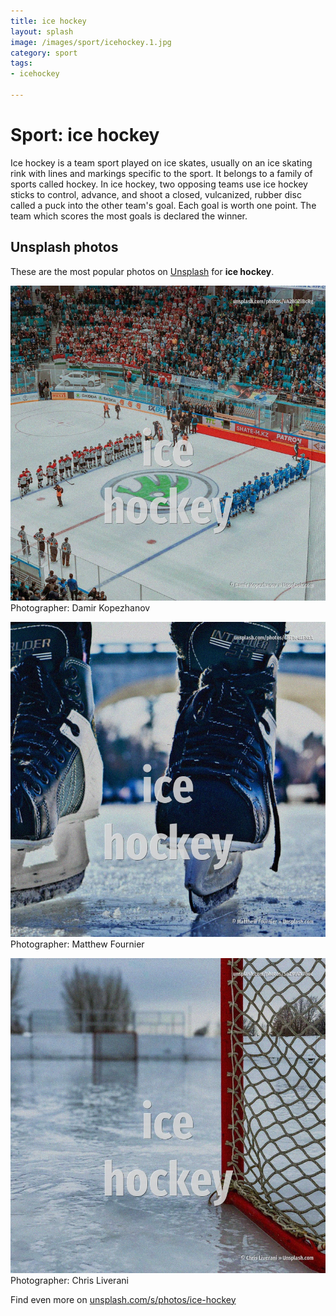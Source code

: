 ```yaml
---
title: ice hockey
layout: splash
image: /images/sport/icehockey.1.jpg
category: sport
tags:
- icehockey

---
```

# Sport: ice hockey

Ice hockey  is a team sport played on ice skates, usually on an ice skating rink with lines and  markings specific to the sport. It belongs to a family of sports called hockey. In ice hockey, two opposing teams use ice hockey sticks to control, advance, and shoot a closed,  vulcanized, rubber disc called a puck into the other team's goal. Each goal is worth one point. The team which scores the most goals is declared the winner. 

 
## Unsplash photos
These are the most popular photos on [Unsplash](https://unsplash.com) for **ice hockey**.
 
![ice hockey](/images/sport/icehockey.1.jpg)
Photographer:  Damir Kopezhanov
 
![ice hockey](/images/sport/icehockey.2.jpg)
Photographer:  Matthew Fournier
 
![ice hockey](/images/sport/icehockey.3.jpg)
Photographer:  Chris Liverani
 
Find even more on [unsplash.com/s/photos/ice-hockey](https://unsplash.com/s/photos/ice-hockey)
 
